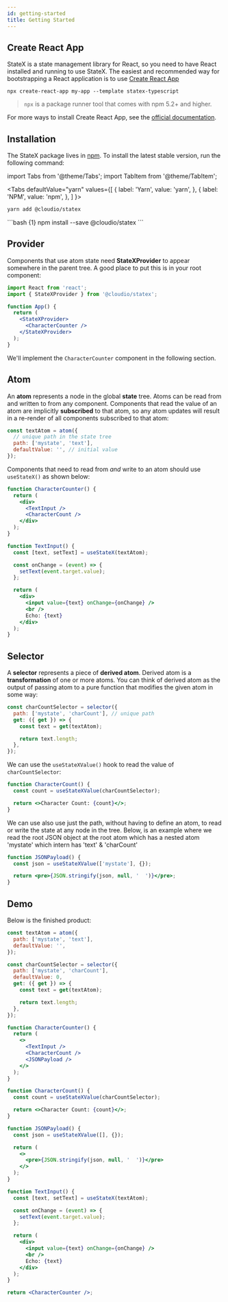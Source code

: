 ```yaml
---
id: getting-started
title: Getting Started
---
```


## Create React App

StateX is a state management library for React, so you need to have React installed and running to use StateX. The easiest and recommended way for bootstrapping a React application is to use <a href="https://github.com/facebook/create-react-app#creating-an-app" target="_blank">Create React App</a>

```shell
npx create-react-app my-app --template statex-typescript
```

> `npx` is a package runner tool that comes with npm 5.2+ and higher.

For more ways to install Create React App, see the <a href="https://github.com/facebook/create-react-app#creating-an-app" target="_blank">official documentation</a>.

## Installation

The StateX package lives in <a href="https://www.npmjs.com/get-npm" target="_blank">npm</a>. To install the latest stable version, run the following command:

import Tabs from '@theme/Tabs';
import TabItem from '@theme/TabItem';

<Tabs
defaultValue="yarn"
values={[
{ label: 'Yarn', value: 'yarn', },
{ label: 'NPM', value: 'npm', },
]
}>
<TabItem value="yarn">

```bash {1}
yarn add @cloudio/statex
```

</TabItem>
<TabItem value="npm">
```bash {1}
npm install --save @cloudio/statex
```
</TabItem>
</Tabs>

## Provider

Components that use atom state need **StateXProvider** to appear somewhere in the parent tree. A good place to put this is in your root component:

```jsx {6,8}
import React from 'react';
import { StateXProvider } from '@cloudio/statex';

function App() {
  return (
    <StateXProvider>
      <CharacterCounter />
    </StateXProvider>
  );
}
```

We'll implement the `CharacterCounter` component in the following section.

## Atom

An **atom** represents a node in the global **state** tree. Atoms can be read from and written to from any component. Components that read the value of an atom are implicitly **subscribed** to that atom, so any atom updates will result in a re-render of all components subscribed to that atom:

```javascript
const textAtom = atom({
  // unique path in the state tree
  path: ['mystate', 'text'],
  defaultValue: '', // initial value
});
```

Components that need to read from _and_ write to an atom should use `useStateX()` as shown below:

```jsx
function CharacterCounter() {
  return (
    <div>
      <TextInput />
      <CharacterCount />
    </div>
  );
}

function TextInput() {
  const [text, setText] = useStateX(textAtom);

  const onChange = (event) => {
    setText(event.target.value);
  };

  return (
    <div>
      <input value={text} onChange={onChange} />
      <br />
      Echo: {text}
    </div>
  );
}
```

## Selector

A **selector** represents a piece of **derived atom**. Derived atom is a **transformation** of one or more atoms. You can think of derived atom as the output of passing atom to a pure function that modifies the given atom in some way:

```jsx
const charCountSelector = selector({
  path: ['mystate', 'charCount'], // unique path
  get: ({ get }) => {
    const text = get(textAtom);

    return text.length;
  },
});
```

We can use the `useStateXValue()` hook to read the value of `charCountSelector`:

```jsx
function CharacterCount() {
  const count = useStateXValue(charCountSelector);

  return <>Character Count: {count}</>;
}
```

We can use also use just the path, without having to define an atom, to read or write the state at any node in the tree. Below, is an example where we read the root JSON object at the root atom which has a nested atom 'mystate' which intern has 'text' & 'charCount'

```jsx
function JSONPayload() {
  const json = useStateXValue(['mystate'], {});

  return <pre>{JSON.stringify(json, null, '  ')}</pre>;
}
```

## Demo

Below is the finished product:

```jsx live
const textAtom = atom({
  path: ['mystate', 'text'],
  defaultValue: '',
});

const charCountSelector = selector({
  path: ['mystate', 'charCount'],
  defaultValue: 0,
  get: ({ get }) => {
    const text = get(textAtom);

    return text.length;
  },
});

function CharacterCounter() {
  return (
    <>
      <TextInput />
      <CharacterCount />
      <JSONPayload />
    </>
  );
}

function CharacterCount() {
  const count = useStateXValue(charCountSelector);

  return <>Character Count: {count}</>;
}

function JSONPayload() {
  const json = useStateXValue([], {});

  return (
    <>
      <pre>{JSON.stringify(json, null, '  ')}</pre>
    </>
  );
}

function TextInput() {
  const [text, setText] = useStateX(textAtom);

  const onChange = (event) => {
    setText(event.target.value);
  };

  return (
    <div>
      <input value={text} onChange={onChange} />
      <br />
      Echo: {text}
    </div>
  );
}

return <CharacterCounter />;
```
